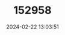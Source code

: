 ---
title: "152958"
category: "Pilosocereus chrysostele"
draft: false
date: 2024-02-22 13:03:51
languages:
  Portuguese: ["Facheiro de Serra", "Rabo de Raposa", "Facheiro"]
---